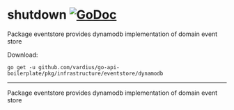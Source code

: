 # shutdown [![GoDoc](https://godoc.org/github.com/vardius/go-api-boilerplate/pkg/infrastructure/eventstore/dynamodb?status.svg)](https://godoc.org/github.com/vardius/go-api-boilerplate/pkg/infrastructure/eventstore/dynamodb)
Package eventstore provides dynamodb implementation of domain event store

Download:
```shell
go get -u github.com/vardius/go-api-boilerplate/pkg/infrastructure/eventstore/dynamodb
```

* * *
Package eventstore provides dynamodb implementation of domain event store
